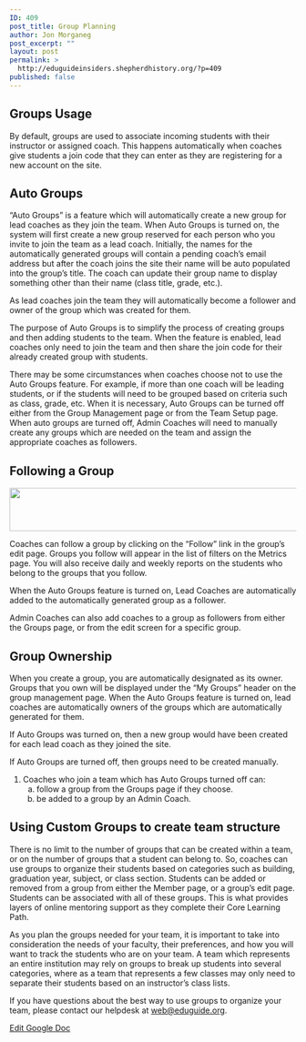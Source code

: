 ```yaml
---
ID: 409
post_title: Group Planning
author: Jon Morganeg
post_excerpt: ""
layout: post
permalink: >
  http://eduguideinsiders.shepherdhistory.org/?p=409
published: false
---
```

<h2>Groups Usage</h2>
<p>By default, groups are used to associate incoming students with their instructor or assigned coach. This happens automatically when coaches give students a join code that they can enter as they are registering for a new account on the site.</p>
<h2>Auto Groups</h2>
<p>“Auto Groups” is a feature which will automatically create a new group for lead coaches as they join the team. When Auto Groups is turned on, the system will first create a new group reserved for each person who you invite to join the team as a lead coach. Initially, the names for the automatically generated groups will contain a pending coach’s email address but after the coach joins the site their name will be auto populated into the group’s title. The coach can update their group name to display something other than their name (class title, grade, etc.).</p>
<p>As lead coaches join the team they will automatically become a follower and owner of the group which was created for them.</p>
<p>The purpose of Auto Groups is to simplify the process of creating groups and then adding students to the team. When the feature is enabled, lead coaches only need to join the team and then share the join code for their already created group with students.</p>
<p>There may be some circumstances when coaches choose not to use the Auto Groups feature. For example, if more than one coach will be leading students, or if the students will need to be grouped based on criteria such as class, grade, etc. When it is necessary, Auto Groups can be turned off either from the Group Management page or from the Team Setup page. When auto groups are turned off, Admin Coaches will need to manually create any groups which are needed on the team and assign the appropriate coaches as followers.</p>
<h2>Following a Group</h2>
<p><img src="http://eduguideinsiders.shepherdhistory.org/wp-content/uploads/2017/10/null-12.png" width="624" height="76" alt="" title=""></p>
<p>Coaches can follow a group by clicking on the “Follow” link in the group’s edit page. Groups you follow will appear in the list of filters on the Metrics page. You will also receive daily and weekly reports on the students who belong to the groups that you follow.</p>
<p>When the Auto Groups feature is turned on, Lead Coaches are automatically added to the automatically generated group as a follower.</p>
<p>Admin Coaches can also add coaches to a group as followers from either the Groups page, or from the edit screen for a specific group.</p>
<h2>Group Ownership</h2>
<p>When you create a group, you are automatically designated as its owner. Groups that you own will be displayed under the “My Groups” header on the group management page. When the Auto Groups feature is turned on, lead coaches are automatically owners of the groups which are automatically generated for them.</p>
<p></p>
<p>If Auto Groups was turned on, then a new group would have been created for each lead coach as they joined the site.</p>
<p></p>
<p>If Auto Groups are turned off, then groups need to be created manually.</p>
<ol>
<li>Coaches who join a team which has Auto Groups turned off can:<ol type="a">
<li>follow a group from the Groups page if they choose.</li>
<li>be added to a group by an Admin Coach. </li>
</ol>
</li>
</ol>
<h2>Using Custom Groups to create team structure</h2>
<p>There is no limit to the number of groups that can be created within a team, or on the number of groups that a student can belong to. So, coaches can use groups to organize their students based on categories such as building, graduation year, subject, or class section. Students can be added or removed from a group from either the Member page, or a group’s edit page. Students can be associated with all of these groups. This is what provides layers of online mentoring support as they complete their Core Learning Path.</p>
<p></p>
<p>As you plan the groups needed for your team, it is important to take into consideration the needs of your faculty, their preferences, and how you will want to track the students who are on your team. A team which represents an entire institution may rely on groups to break up students into several categories, where as a team that represents a few classes may only need to separate their students based on an instructor’s class lists.</p>
<p></p>
<p>If you have questions about the best way to use groups to organize your team, please contact our helpdesk at <a href="mailto:web@eduguide.org">web@eduguide.org</a>.</p>
<p></p>
<p></p>
<p><a href="https://docs.google.com/document/d/1-ISeCa40WdWCcLdtM00NPKG-XwlqprqL8Rw8zgEVyno/edit?usp=sharing">Edit Google Doc</a></p>